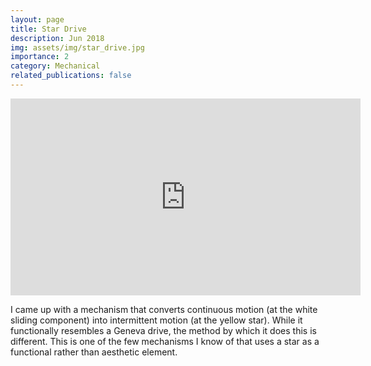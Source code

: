 ```yaml
---
layout: page
title: Star Drive
description: Jun 2018
img: assets/img/star_drive.jpg
importance: 2
category: Mechanical
related_publications: false
---
```



<div class="embed-responsive embed-responsive-16by9 mb-3">
    <iframe width="560" height="315" src="https://www.youtube.com/embed/HdldiUoqIl4?si=LOXavBktMud2UOv6" title="YouTube video player" frameborder="0" allow="accelerometer; autoplay; clipboard-write; encrypted-media; gyroscope; picture-in-picture; web-share" referrerpolicy="strict-origin-when-cross-origin" allowfullscreen></iframe>
</div>

I came up with a mechanism that converts continuous motion (at the white sliding component) into intermittent motion (at the yellow star). While it functionally resembles a Geneva drive, the method by which it does this is different. This is one of the few mechanisms I know of that uses a star as a functional rather than aesthetic element.

